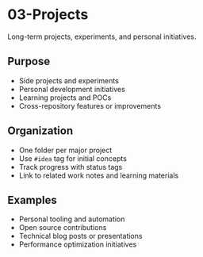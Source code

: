 # 03-Projects

Long-term projects, experiments, and personal initiatives.

## Purpose
- Side projects and experiments
- Personal development initiatives
- Learning projects and POCs
- Cross-repository features or improvements

## Organization
- One folder per major project
- Use `#idea` tag for initial concepts
- Track progress with status tags
- Link to related work notes and learning materials

## Examples
- Personal tooling and automation
- Open source contributions
- Technical blog posts or presentations
- Performance optimization initiatives
